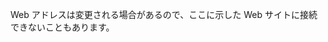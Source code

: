 <Token xmlns:xlink="http://www.w3.org/1999/xlink">Web アドレスは変更される場合があるので、ここに示した Web サイトに接続できないこともあります。</Token>

<!--HONumber=May16_HO1-->



